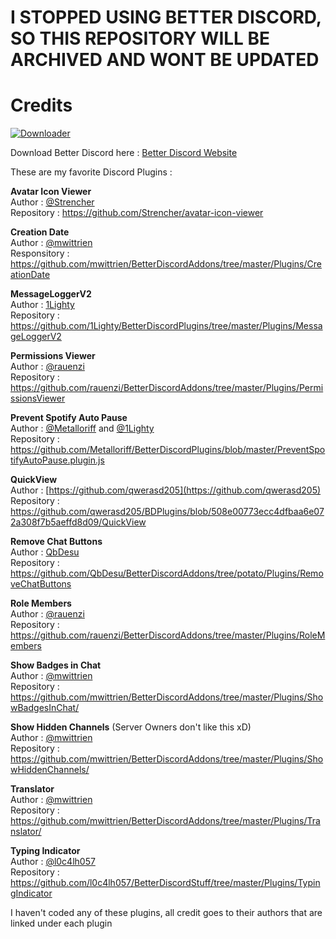 # I STOPPED USING BETTER DISCORD, SO THIS REPOSITORY WILL BE ARCHIVED AND WONT BE UPDATED

# Credits

[![Downloader][Download-badge]][Download-link]<br/>

[Download-link]: https://minhaskamal.github.io/DownGit/#/home?url=https://github.com/MaxiAmZocken/Better-Discord-Plugins/tree/main/Plugins
[Download-badge]: https://img.shields.io/badge/Download-↓-brightgreen

Download Better Discord here : [Better Discord Website](https://betterdiscord.app/)

These are my favorite Discord Plugins :

**Avatar Icon Viewer**<br/>
Author : [@Strencher](https://github.com/Strencher)<br/>
Repository : https://github.com/Strencher/avatar-icon-viewer

**Creation Date**<br/>
Author : [@mwittrien](https://github.com/mwittrien)<br/>
Responsitory : https://github.com/mwittrien/BetterDiscordAddons/tree/master/Plugins/CreationDate

**MessageLoggerV2**<br/>
Author : [1Lighty](https://github.com/1Lighty)<br/>
Repository : https://github.com/1Lighty/BetterDiscordPlugins/tree/master/Plugins/MessageLoggerV2

**Permissions Viewer**<br/>
Author : [@rauenzi](https://github.com/rauenzi)<br/>
Repository : https://github.com/rauenzi/BetterDiscordAddons/tree/master/Plugins/PermissionsViewer

**Prevent Spotify Auto Pause**<br/>
Author : [@Metalloriff](https://github.com/Metalloriff) and [@1Lighty](https://github.com/1Lighty)<br/>
Repository : https://github.com/Metalloriff/BetterDiscordPlugins/blob/master/PreventSpotifyAutoPause.plugin.js

**QuickView**<br/>
Author : [https://github.com/qwerasd205](https://github.com/qwerasd205)<br/>
Repository : https://github.com/qwerasd205/BDPlugins/blob/508e00773ecc4dfbaa6e072a308f7b5aeffd8d09/QuickView

**Remove Chat Buttons**<br/>
Author : [QbDesu](https://github.com/QbDesu)<br/>
Repository : https://github.com/QbDesu/BetterDiscordAddons/tree/potato/Plugins/RemoveChatButtons

**Role Members**<br/>
Author : [@rauenzi](https://github.com/rauenzi)<br/>
Repository : https://github.com/rauenzi/BetterDiscordAddons/tree/master/Plugins/RoleMembers

**Show Badges in Chat**<br/>
Author : [@mwittrien](https://github.com/mwittrien)<br/>
Repository : https://github.com/mwittrien/BetterDiscordAddons/tree/master/Plugins/ShowBadgesInChat/

**Show Hidden Channels** (Server Owners don't like this xD)<br/>
Author : [@mwittrien](https://github.com/mwittrien)<br/>
Repository : https://github.com/mwittrien/BetterDiscordAddons/tree/master/Plugins/ShowHiddenChannels/

**Translator**<br/>
Author : [@mwittrien](https://github.com/mwittrien)<br/>
Repository : https://github.com/mwittrien/BetterDiscordAddons/tree/master/Plugins/Translator/

**Typing Indicator**<br/>
Author : [@l0c4lh057](https://github.com/l0c4lh057)<br/>
Repository : https://github.com/l0c4lh057/BetterDiscordStuff/tree/master/Plugins/TypingIndicator


I haven't coded any of these plugins, all credit goes to their authors that are linked under each plugin

